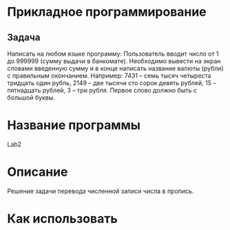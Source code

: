 # Прикладное программирование
## Задача
Написать на любом языке программу:
Пользователь вводит число от 1 до 999999 (сумму выдачи в банкомате). Необходимо вывести на экран словами введенную сумму и в конце написать название валюты (рубли) с правильным окончанием.
Например: 7431 – семь тысяч четыреста тридцать один рубль, 2149 – две тысячи сто сорок девять рублей, 15 – пятнадцать рублей, 3 – три рубля.
Первое слово должно быть с большой буквы. 
# Название программы
Lab2
# Описание
Решение задачи перевода численной записи числа в пропись.
# Как использовать 
